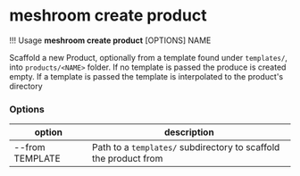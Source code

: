 # meshroom create product

!!! Usage
    **meshroom create product** [OPTIONS] NAME

Scaffold a new Product, optionally from a template found under `templates/`, into `products/<NAME>` folder.
If no template is passed the produce is created empty. If a template is passed the template is interpolated to the product's directory

### Options

option | description
--- | ---
  --from TEMPLATE |  Path to a `templates/` subdirectory to scaffold the product from
